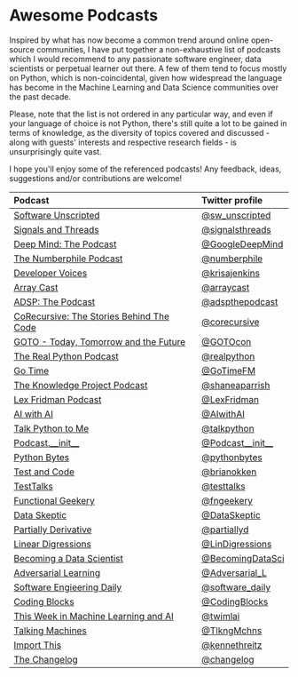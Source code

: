 # Awesome Podcasts
Inspired by what has now become a common trend around online open-source communities, I have put together a non-exhaustive list of podcasts which I would recommend to any passionate software engineer, data scientists or perpetual learner out there. A few of them tend to focus mostly on Python, which is non-coincidental, given how widespread the language has become in the Machine Learning and Data Science communities over the past decade.

Please, note that the list is not ordered in any particular way, and even if your language of choice is not Python, there's still quite a lot to be gained in terms of knowledge, as the diversity of topics covered and discussed - along with guests' interests and respective research fields - is unsurprisingly quite vast.

I hope you'll enjoy some of the referenced podcasts! Any feedback, ideas, suggestions and/or contributions are welcome!

| Podcast | Twitter profile |
| :--- | :--- |
| [Software Unscripted](https://pod.link/1602572955) | [@sw_unscripted](https://twitter.com/sw_unscripted) |
| [Signals and Threads](https://signalsandthreads.com/) | [@signalsthreads](https://twitter.com/signalsthreads) |
| [Deep Mind: The Podcast](https://deepmind.google/discover/the-podcast/) | [@GoogleDeepMind](https://twitter.com/GoogleDeepMind) |
| [The Numberphile Podcast](https://www.numberphile.com/podcast) | [@numberphile](https://twitter.com/numberphile) |
| [Developer Voices](https://pod.link/developer-voices) | [@krisajenkins](https://twitter.com/krisajenkins) |
| [Array Cast](https://www.arraycast.com) | [@arraycast](https://twitter.com/arraycast) |
| [ADSP: The Podcast](https://adspthepodcast.com) | [@adspthepodcast](https://twitter.com/adspthepodcast) |
| [CoRecursive: The Stories Behind The Code](https://corecursive.com) | [@corecursive](https://twitter.com/corecursive) |
| [GOTO - Today, Tomorrow and the Future](https://goto.buzzsprout.com) | [@GOTOcon](https://twitter.com/GOTOcon) |
| [The Real Python Podcast](https://realpython.com/podcasts/rpp/) | [@realpython](https://twitter.com/realpython) |
| [Go Time](https://changelog.com/gotime) | [@GoTimeFM](https://twitter.com/GoTimeFM) |
| [The Knowledge Project Podcast](https://fs.blog/knowledge-project-podcast/) | [@shaneaparrish](https://twitter.com/shaneaparrish)
| [Lex Fridman Podcast](https://lexfridman.com/podcast/) | [@LexFridman](https://twitter.com/LexFridman) |
| [AI with AI](https://www.cna.org/news/AI-Podcast) | [@AIwithAI](https://twitter.com/AIwithAI) |
| [Talk Python to Me](https://talkpython.fm/episodes/all) | [@talkpython](https://twitter.com/talkpython) |
| [Podcast.\_\_init\_\_](https://podcastinit.com/) | [@Podcast\_\_init\_\_](https://twitter.com/Podcast__init__) |
| [Python Bytes](https://pythonbytes.fm/episodes/all) | [@pythonbytes](https://twitter.com/pythonbytes) |
| [Test and Code](testandcode.com/episodes) | [@brianokken](https://twitter.com/brianokken) |
| [TestTalks](https://joecolantonio.com/testtalks/testtalks) | [@testtalks](https://twitter.com/testtalks) |
| [Functional Geekery](https://www.functionalgeekery.com/category/podcasts/) | [@fngeekery](https://twitter.com/fngeekery) |
| [Data Skeptic](https://dataskeptic.com/podcast) | [@DataSkeptic](https://twitter.com/DataSkeptic) |
| [Partially Derivative](http://partiallyderivative.com/) | [@partiallyd](https://twitter.com/partiallyd) |
| [Linear Digressions](https://lineardigressions.com/) | [@LinDigressions](https://twitter.com/LinDigressions) |
| [Becoming a Data Scientist](https://www.becomingadatascientist.com/category/podcast/) | [@BecomingDataSci](https://twitter.com/BecomingDataSci) |
| [Adversarial Learning](https://adversariallearning.com/) | [@Adversarial_L](https://twitter.com/Adversarial_L) |
| [Software Engieering Daily](https://softwareengineeringdaily.com/category/podcast/) | [@software_daily](https://twitter.com/software_daily) |
| [Coding Blocks](https://www.codingblocks.net/) | [@CodingBlocks](https://twitter.com/CodingBlocks) |
| [This Week in Machine Learning and AI](https://twimlai.com/) | [@twimlai](https://twitter.com/twimlai) |
| [Talking Machines](http://www.thetalkingmachines.com/) | [@TlkngMchns](https://twitter.com/TlkngMchns) |
| [Import This](https://www.kennethreitz.org/import-this/) | [@kennethreitz](https://twitter.com/kennethreitz) |
| [The Changelog](https://changelog.com/podcast) | [@changelog](https://twitter.com/changelog) |
